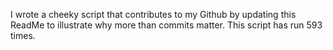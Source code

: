 I wrote a cheeky script that contributes to my Github by updating this ReadMe to illustrate why more than commits matter. This script has run 593 times.